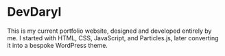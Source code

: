 # DevDaryl

This is my current portfolio website, designed and developed entirely by me. I started with HTML, CSS, JavaScript, and Particles.js, later converting it into a bespoke WordPress theme.
